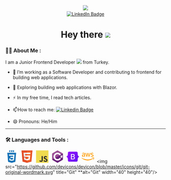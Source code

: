 <div id="header" align="center">
  <img src="https://media.giphy.com/media/M9gbBd9nbDrOTu1Mqx/giphy.gif" width="100"/>
</div>
<div id="badges" align="center">
   <a href="https://www.linkedin.com/in/muzaffertcandan/">
    <img src="https://img.shields.io/badge/LinkedIn-blue?style=for-the-badge&logo=linkedin&logoColor=white" alt="LinkedIn Badge" target=”_blank” />
  </a>
</div>
<h1 align="center">
  Hey there
  <img src="https://media.giphy.com/media/hvRJCLFzcasrR4ia7z/giphy.gif" width="30px"/>
</h1>

### 👨‍💻 About Me :
I am a Junior Frontend Developer <img src="https://media.giphy.com/media/WUlplcMpOCEmTGBtBW/giphy.gif" width="30"> from Turkey.
- :telescope: I’m working as a Software Developer and contributing to frontend for building web applications.

- :seedling: Exploring building web applications with Blazor.

- :zap: In my free time, I read tech articles.

- :mailbox:How to reach me: [![Linkedin Badge](https://img.shields.io/badge/-muzaffertcandan-blue?style=flat&logo=Linkedin&logoColor=white)](https://www.linkedin.com/in/muzaffertcandan/)
- 😄 Pronouns: He/Him
---

### :hammer_and_wrench: Languages and Tools :
<div>
  

  <img src="https://github.com/devicons/devicon/blob/master/icons/css3/css3-plain-wordmark.svg"  title="CSS3" alt="CSS" width="40" height="40"/>&nbsp;
  <img src="https://github.com/devicons/devicon/blob/master/icons/html5/html5-original.svg" title="HTML5" alt="HTML" width="40" height="40"/>&nbsp;
  <img src="https://github.com/devicons/devicon/blob/master/icons/javascript/javascript-original.svg" title="JavaScript" alt="JavaScript" width="40"                    height="40"/>&nbsp;
   <img src="https://github.com/devicons/devicon/blob/master/icons/csharp/csharp-original.svg" title="Csharp" alt="Csharp" width="40" height="40"/>&nbsp;
   <img src="https://github.com/devicons/devicon/blob/master/icons/bootstrap/bootstrap-original.svg" title="Csharp" alt="Csharp" width="40" height="40"/>&nbsp;
     <img src="https://github.com/devicons/devicon/blob/master/icons/amazonwebservices/amazonwebservices-plain-wordmark.svg" title="AWS" alt="AWS" width="40"         height="40"/>&nbsp;
  <img src="https://github.com/devicons/devicon/blob/master/icons/git/git-original-wordmark.svg" title="Git" **alt="Git" width="40" height="40"/>

</div>




<!--
<div align="center">
<img src="https://komarev.com/ghpvc/?username=muzaffertcandan&style=flat-square&color=blue" alt=""/>
</div>

-->
<!--
**muzaffertcandan/muzaffertcandan** is a ✨ _special_ ✨ repository because its `README.md` (this file) appears on your GitHub profile.

Here are some ideas to get you started:

- 🔭 I’m currently working on ...
- 🌱 I’m currently learning ...
- 👯 I’m looking to collaborate on ...
- 🤔 I’m looking for help with ...
- 💬 Ask me about ...
- 📫 How to reach me: ...

- ⚡ Fun fact: ...
-->
